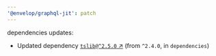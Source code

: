 ```yaml
---
'@envelop/graphql-jit': patch
---
```


dependencies updates:

- Updated dependency [`tslib@^2.5.0` ↗︎](https://www.npmjs.com/package/tslib/v/2.5.0) (from `^2.4.0`, in `dependencies`)
